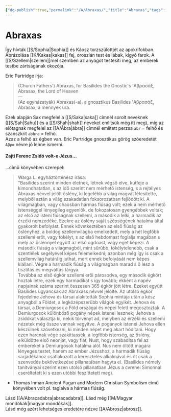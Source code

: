 ```yaml
---
{"dg-publish":true,"permalink":"/A/Abraxas/","title":"Abraxas","tags":["Englishtexttranslated"],"created":"2023-10-20T01:23","updated":"2025-07-30T02:31"}
---
```



# Abraxas

Így hívták [[S/Sophia\|Sophia]] és Káosz torzszülöttjét az apokrifokban. Ábrázolása [[K/Kakas\|kakas]] fej, oroszlán test és lábak, kígyó farok. A [[S/Szellem\|szellem]]mel szemben az anyagot testesíti meg, az emberek testbe zártságának okozója.   

Eric Partridge írja:  
> (Church Fathers') Abraxas, for Basilides the Gnostic's 'Αβρασάξ, Abrasax, the Lord of Heaven  
> —  
> (Az egyházatyák) Abraxas(-a), a gnosztikus Basilides 'Αβρασάξ, Abrasax, a mennyek ura.

Ezek alapján Sax megfelel a [[S/Saka\|saka]] címnél sorolt neveknek ([[S/Sah\|Sahu]] és a [[S/Shah\|shah]] neveket említsük még itt meg), míg az előtagnak megfelel az [[A/Ábra\|ábra]] címnél említett perzsa `abr` = felhő és szanszkrit `abhra` = felhő.  
Azaz a felhő az égben van. Eric Partridge gnosztikus görög szóeredetét `Αβρα` névre jó lenne ismerni.  

#### Zajti Ferenc Zsidó volt-e Jézus...

...című könyvében szerepel:  
> Warga L. egyháztörténész írása:  
> "Basilides szerint minden életnek, létnek végső elve, kútfeje a kimondhatatlan, s az idő szerint nem mérhető istenség, s a rejtélyes Abraxas névvel jelölt őslény, ki legelébb a világ magvát létesítette, melyből aztán a világ szakadatlan foksorozatban fejlődött ki. A világmagban, vagy chaosban hármas fiúság volt; ezek a nem mérhető istenséggel lényegileg egyenlők, de fokozatosan gyengébbek voltak; az első az isteni fiúságnak szellemi, a második a lelki, a harmadik az érzéki nemzedéke, Ezekre az őslény saját szépségének hatalma által gyakorolt befolyást. Ennek következtében az első fiúság az őslényhez, a boldog szellemvilágba emelkedett, mely a hét legfőbb szellemi erőt, vagy tökélyt, s az első hebdomast foglalja magában s mely az őslénnyel együtt az első ogdoast, vagy eget képezi. A második fiúság a világmagból, mint sűrűbb, tökélytelenebb, csak a szentlélek segélyével képes felemelkedni; azonban még így is csak a szellemvilág határáig juthat, mert ennek befolyását nem képes kiállani. Végre a harmadik fiúság a világmagban marad s ő lesz a tisztítás és megváltás tárgya.  
> Továbbá az első égkör szellemi erői párosodva, egy második égkört hoztak létre, ezek egy harmadikat s így tovább; ekként a napév napjainak száma szerint összesen 365 égkör jött létre. Ezeket együtt Basilides ugyancsak az Abraxass névvel jelölte. Az utolsó égkör fejedelme Jehova és társai alakították Sophia mintája után a kész anyagból a Földet, a legközépszerűbb világok egyikét. Jehova és társai, a Demiurgosok a Föld országai és népei felett megosztoztak. A Demiurgosok különböző pogány népek istenei lesznek; Jehova a zsidókat választja ki, nekik törvényt ad, melyben az érzéki és szellemi nézetek még össze vannak vegyítve. A pogányok istenei Jehova ellen készülnek szövetkezni, ki minden népet meg akart hódítani. Hogy ezen harcnak vége szakíttassék, a legfőbb istenség, az őslény, elküldötte első neonját, vagy fiát, Nust, hogy szabadítsa fel az embereket a Demiurgosok hatalma alól. Nus nem öltött magára lényeges testet, hanem az ember Jézushoz, a harmadik fiúság sarjadékához csatlakozott a keresztelés alkalmával és őt csak a szenvedés bekövetkezése pillanatában hagyta el. (Basilides némely tanítványai szerint ezen utolsó pillanatban Jézus a cvrenei Simonnal cseréltetett ki s ezen utóbbi feszíttetett meg).  
- Thomas Inman Ancient Pagan and Modern Christian Symbolism című könyvében volt pl. taglalva a hármas fiúság.  

Lásd [[A/Abracadabra\|abracadabra]]. Lásd még [[M/Magyar mondókák\|magyar mondókák]].  
Lásd még azért lehetséges eredetére nézve [[A/Abrosz\|abrosz]].  